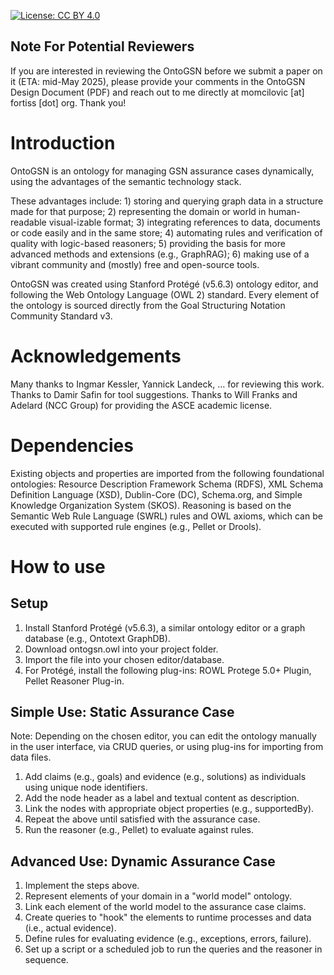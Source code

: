 [![License: CC BY 4.0](https://img.shields.io/badge/License-CC%20BY%204.0-lightgrey.svg)](https://creativecommons.org/licenses/by/4.0/)

## Note For Potential Reviewers
If you are interested in reviewing the OntoGSN before we submit a paper on it (ETA: mid-May 2025), please provide your comments in the OntoGSN Design Document (PDF) and reach out to me directly at momcilovic [at] fortiss [dot] org. Thank you!

# Introduction
OntoGSN is an ontology for managing GSN assurance cases dynamically, using the advantages of the semantic technology stack. 

These advantages include: 1)	storing and querying graph data in a structure made for that purpose; 2) representing the domain or world in human-readable visual-izable format; 3) integrating references to data, documents or code easily and in the same store; 4) automating rules and verification of quality with logic-based reasoners; 5)	providing the basis for more advanced methods and extensions (e.g., GraphRAG); 6)	making use of a vibrant community and (mostly) free and open-source tools.

OntoGSN was created using Stanford Protégé (v5.6.3) ontology editor, and following the Web Ontology Language (OWL 2)  standard. Every element of the ontology is sourced directly from the Goal Structuring Notation Community Standard v3.

# Acknowledgements
Many thanks to Ingmar Kessler, Yannick Landeck, … for reviewing this work. Thanks to Damir Safin for tool suggestions. Thanks to Will Franks and Adelard (NCC Group) for providing the ASCE academic license.

# Dependencies
Existing objects and properties are imported from the following foundational ontologies: Resource Description Framework Schema (RDFS), XML Schema Definition Language (XSD), Dublin-Core (DC), Schema.org, and Simple Knowledge Organization System (SKOS). Reasoning is based on the Semantic Web Rule Language (SWRL)  rules and OWL axioms, which can be executed with supported rule engines (e.g., Pellet or Drools).

# How to use
## Setup
1. Install Stanford Protégé (v5.6.3), a similar ontology editor or a graph database (e.g., Ontotext GraphDB).
2. Download ontogsn.owl into your project folder.
3. Import the file into your chosen editor/database.
4. For Protégé, install the following plug-ins: ROWL Protege 5.0+ Plugin, Pellet Reasoner Plug-in.
## Simple Use: Static Assurance Case
Note: Depending on the chosen editor, you can edit the ontology manually in the user interface, via CRUD queries, or using plug-ins for importing from data files.
1. Add claims (e.g., goals) and evidence (e.g., solutions) as individuals using unique node identifiers.
2. Add the node header as a label and textual content as description.
3. Link the nodes with appropriate object properties (e.g., supportedBy).
4. Repeat the above until satisfied with the assurance case.
5. Run the reasoner (e.g., Pellet) to evaluate against rules.
## Advanced Use: Dynamic Assurance Case
1. Implement the steps above.
2. Represent elements of your domain in a "world model" ontology.
3. Link each element of the world model to the assurance case claims.
4. Create queries to "hook" the elements to runtime processes and data (i.e., actual evidence).
5. Define rules for evaluating evidence (e.g., exceptions, errors, failure).
6. Set up a script or a scheduled job to run the queries and the reasoner in sequence.
